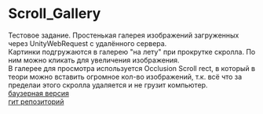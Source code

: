 # Scroll_Gallery
Тестовое задание. Простенькая галерея изображений загруженных через UnityWebRequest с удалённого сервера.<br/>
Картинки подгружаются в галерею "на лету" при прокрутке скролла. По ним можно кликать для увеличения изображения.<br/>
В галерее для просмотра используется Occlusion Scroll rect, в который в теори можно вставить огромное кол-во изображений, т.к. всё что за пределаи этого скролла удаляется и не грузит компьютер.<br/>
[баузерная версия](https://lichinkakote.github.io/Scroll_Gallery/)<br/>
[гит репозиторий](https://github.com/LichinkaKote/Task1_Scroll)<br/>
